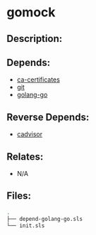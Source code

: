# gomock

## Description:



## Depends:

  -  [ca-certificates](/salt/ca-certificates)
  -  [git](/salt/git)
  -  [golang-go](/salt/golang-go)

## Reverse Depends:

  -  [cadvisor](/salt/cadvisor)

## Relates:

  -  N/A

## Files:

```bash
.
├── depend-golang-go.sls
└── init.sls
```
